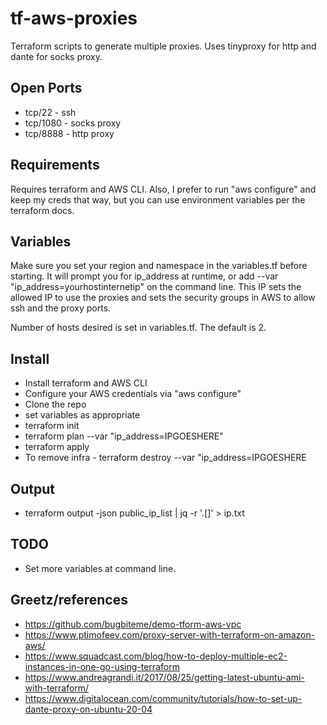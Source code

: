 # tf-aws-proxies
Terraform scripts to generate multiple proxies. Uses tinyproxy for http and dante for socks proxy. 

## Open Ports
- tcp/22 - ssh
- tcp/1080 - socks proxy
- tcp/8888 - http proxy

## Requirements
Requires terraform and AWS CLI. Also, I prefer to run "aws configure" and keep my creds that way, but you can use environment variables per the terraform docs. 

## Variables
Make sure you set your region and namespace in the variables.tf before starting. It will prompt you for ip_address at runtime, or add --var "ip_address=yourhostinternetip" on the command line. This IP sets the allowed IP to use the proxies and sets the security groups in AWS to allow ssh and the proxy ports. 

Number of hosts desired is set in variables.tf. The default is 2. 

## Install
- Install terraform and AWS CLI
- Configure your AWS credentials via "aws configure"
- Clone the repo
- set variables as appropriate
- terraform init
- terraform plan --var "ip_address=IPGOESHERE"
- terraform apply
- To remove infra - terraform destroy --var "ip_address=IPGOESHERE

## Output
- terraform output -json  public_ip_list | jq -r '.[]' > ip.txt

## TODO
- Set more variables at command line.


## Greetz/references
- https://github.com/bugbiteme/demo-tform-aws-vpc
- https://www.ptimofeev.com/proxy-server-with-terraform-on-amazon-aws/
- https://www.squadcast.com/blog/how-to-deploy-multiple-ec2-instances-in-one-go-using-terraform
- https://www.andreagrandi.it/2017/08/25/getting-latest-ubuntu-ami-with-terraform/
- https://www.digitalocean.com/community/tutorials/how-to-set-up-dante-proxy-on-ubuntu-20-04
